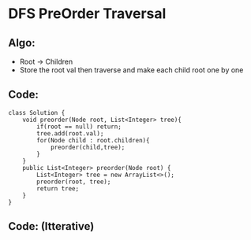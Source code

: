 # DFS PreOrder Traversal
## Algo:
* Root -> Children
* Store the root val then traverse and make each child root one by one
## Code: 
```
class Solution {
    void preorder(Node root, List<Integer> tree){
        if(root == null) return;
        tree.add(root.val);
        for(Node child : root.children){
            preorder(child,tree);
        }
    }
    public List<Integer> preorder(Node root) {
        List<Integer> tree = new ArrayList<>();
        preorder(root, tree);
        return tree;
    }
}
```
## Code: (Itterative)
```

```
